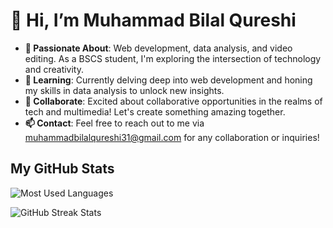 # 👋 Hi, I’m Muhammad Bilal Qureshi

- **👀 Passionate About**: Web development, data analysis, and video editing. As a BSCS student, I'm exploring the intersection of technology and creativity.
- **🌱 Learning**: Currently delving deep into web development and honing my skills in data analysis to unlock new insights.
- **💞️ Collaborate**: Excited about collaborative opportunities in the realms of tech and multimedia! Let's create something amazing together.
- **📫 Contact**: Feel free to reach out to me via muhammadbilalqureshi31@gmail.com for any collaboration or inquiries!

## My GitHub Stats

![Most Used Languages](https://github-readme-stats.vercel.app/api/top-langs/?username=f219066&layout=compact&theme=dark&hide_border=true)

![GitHub Streak Stats](https://github-readme-streak-stats.herokuapp.com/?user=f219066&theme=dark&hide_border=true)

<!---
f219066/f219066 is a ✨ special ✨ repository because its `README.md` (this file) appears on your GitHub profile.
You can click the Preview link to take a look at your changes.
--->
